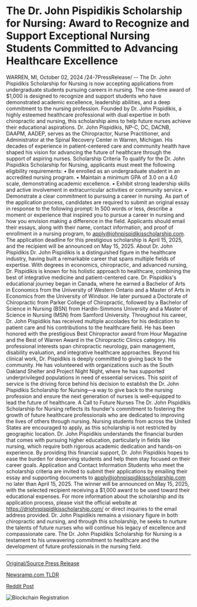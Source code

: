 # The Dr. John Pispidikis Scholarship for Nursing: Award to Recognize and Support Exceptional Nursing Students Committed to Advancing Healthcare Excellence

WARREN, MI, October 02, 2024 /24-7PressRelease/ -- The Dr. John Pispidikis Scholarship for Nursing is now accepting applications from undergraduate students pursuing careers in nursing. The one-time award of $1,000 is designed to recognize and support students who have demonstrated academic excellence, leadership abilities, and a deep commitment to the nursing profession.  Founded by Dr. John Pispidikis, a highly esteemed healthcare professional with dual expertise in both chiropractic and nursing, this scholarship aims to help future nurses achieve their educational aspirations. Dr. John Pispidikis, NP-C, DC, DACNB, DAAPM, AADEP, serves as the Chiropractor, Nurse Practitioner, and Administrator at the Spinal Recovery Center in Warren, Michigan. His decades of experience in patient-centered care and community health have shaped his vision for advancing the future of healthcare through the support of aspiring nurses. Scholarship Criteria  To qualify for the Dr. John Pispidikis Scholarship for Nursing, applicants must meet the following eligibility requirements: •	Be enrolled as an undergraduate student in an accredited nursing program. •	Maintain a minimum GPA of 3.0 on a 4.0 scale, demonstrating academic excellence. •	Exhibit strong leadership skills and active involvement in extracurricular activities or community service. •	Demonstrate a clear commitment to pursuing a career in nursing.  As part of the application process, candidates are required to submit an original essay in response to the following prompt: In 500 words or less, describe a moment or experience that inspired you to pursue a career in nursing and how you envision making a difference in the field. Applicants should email their essays, along with their name, contact information, and proof of enrollment in a nursing program, to apply@johnpispidikisscholarship.com.  The application deadline for this prestigious scholarship is April 15, 2025, and the recipient will be announced on May 15, 2025.  About Dr. John Pispidikis Dr. John Pispidikis is a distinguished figure in the healthcare industry, having built a remarkable career that spans multiple fields of expertise. With degrees in economics, chiropractic, and advanced nursing, Dr. Pispidikis is known for his holistic approach to healthcare, combining the best of integrative medicine and patient-centered care.  Dr. Pispidikis's educational journey began in Canada, where he earned a Bachelor of Arts in Economics from the University of Western Ontario and a Master of Arts in Economics from the University of Windsor. He later pursued a Doctorate of Chiropractic from Parker College of Chiropractic, followed by a Bachelor of Science in Nursing (BSN) from Hardin-Simmons University and a Master of Science in Nursing (MSN) from Samford University.  Throughout his career, Dr. John Pispidikis has received multiple accolades for his dedication to patient care and his contributions to the healthcare field. He has been honored with the prestigious Best Chiropractor award from Hour Magazine and the Best of Warren Award in the Chiropractic Clinics category. His professional interests span chiropractic neurology, pain management, disability evaluation, and integrative healthcare approaches.  Beyond his clinical work, Dr. Pispidikis is deeply committed to giving back to the community. He has volunteered with organizations such as the South Oakland Shelter and Project Night Night, where he has supported underprivileged populations in need of essential services. This spirit of service is the driving force behind his decision to establish the Dr. John Pispidikis Scholarship for Nursing—a way to give back to the nursing profession and ensure the next generation of nurses is well-equipped to lead the future of healthcare.  A Call to Future Nurses The Dr. John Pispidikis Scholarship for Nursing reflects its founder's commitment to fostering the growth of future healthcare professionals who are dedicated to improving the lives of others through nursing. Nursing students from across the United States are encouraged to apply, as this scholarship is not restricted by geographic location.  Dr. John Pispidikis understands the financial burden that comes with pursuing higher education, particularly in fields like nursing, which require both rigorous academic dedication and hands-on experience. By providing this financial support, Dr. John Pispidikis hopes to ease the burden for deserving students and help them stay focused on their career goals.  Application and Contact Information Students who meet the scholarship criteria are invited to submit their applications by emailing their essay and supporting documents to apply@johnpispidikisscholarship.com no later than April 15, 2025. The winner will be announced on May 15, 2025, with the selected recipient receiving a $1,000 award to be used toward their educational expenses.  For more information about the scholarship and its application process, please visit the official website at https://drjohnpispidikisscholarship.com/ or direct inquiries to the email address provided.  Dr. John Pispidikis remains a visionary figure in both chiropractic and nursing, and through this scholarship, he seeks to nurture the talents of future nurses who will continue his legacy of excellence and compassionate care. The Dr. John Pispidikis Scholarship for Nursing is a testament to his unwavering commitment to healthcare and the development of future professionals in the nursing field. 

---

[Original/Source Press Release](https://www.24-7pressrelease.com/press-release/514876/the-dr-john-pispidikis-scholarship-for-nursing-award-to-recognize-and-support-exceptional-nursing-students-committed-to-advancing-healthcare-excellence)
                    

[Newsramp.com TLDR](https://newsramp.com/curated-news/dr-john-pispidikis-scholarship-for-nursing-accepting-applications/e410df2dbc405bee6fe44c320009653c) 

 



[Reddit Post](https://www.reddit.com/r/newsramp/comments/1ful16w/dr_john_pispidikis_scholarship_for_nursing/) 



![Blockchain Registration](https://cdn.newsramp.app/24-7PressRelease/qrcode/2410/2/join2v_e.webp)